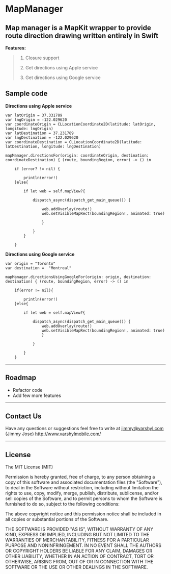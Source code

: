 MapManager
=====================

Map manager is a MapKit wrapper to provide route direction drawing written entirely in Swift
----------------------------------
**Features:**
>  1) Closure support 
>  
>  2) Get directions using Apple service 
>  
>  3) Get directions using Google service 



Sample code
-----------

**Directions using Apple service**

    var latOrigin = 37.331789
    var lngOrigin = -122.029620
    var coordinateOrigin = CLLocationCoordinate2D(latitude: latOrigin, longitude: lngOrigin)
    var latDestination = 37.231789
    var lngDestination = -122.029620
    var coordinateDestination = CLLocationCoordinate2D(latitude: latDestination, longitude: lngDestination)
        
    mapManager.directionsFor(origin: coordinateOrigin, destination: coordinateDestination) { (route, boundingRegion, error) -> () in
            
        if (error? != nil) {
                
            println(error!)
        }else{
                
            if let web = self.mapView?{
                    
                dispatch_async(dispatch_get_main_queue()) {
                        
                    web.addOverlay(route!)
                    web.setVisibleMapRect(boundingRegion!, animated: true)
                        
                    }
                    
                }
            }
            
        }
            

**Directions using Google service**

    var origin = "Toronto"
    var destination =  "Montreal"
        
    mapManager.directionsUsingGoogleFor(origin: origin, destination: destination) { (route, boundingRegion, error) -> () in
            
        if(error != nil){
                
            println(error!)
        }else{
                
            if let web = self.mapView?{
                    
                dispatch_async(dispatch_get_main_queue()) {
                    web.addOverlay(route!)
                    web.setVisibleMapRect(boundingRegion!, animated: true)
                	}
                    
            	}
                
        	}
    	}

----------

Roadmap
---------------

 - Refactor code 
 - Add few more features

----------
Contact Us
---------------

Have any questions or suggestions feel free to write at jimmy@varshyl.com (Jimmy Jose)
http://www.varshylmobile.com/

----------
## License

The MIT License (MIT)

Permission is hereby granted, free of charge, to any person obtaining a copy of this software and associated documentation files (the "Software"), to deal in the Software without restriction, including without limitation the rights to use, copy, modify, merge, publish, distribute, sublicense, and/or sell copies of the Software, and to permit persons to whom the Software is furnished to do so, subject to the following conditions:

The above copyright notice and this permission notice shall be included in all copies or substantial portions of the Software.

THE SOFTWARE IS PROVIDED "AS IS", WITHOUT WARRANTY OF ANY KIND, EXPRESS OR IMPLIED, INCLUDING BUT NOT LIMITED TO THE WARRANTIES OF MERCHANTABILITY, FITNESS FOR A PARTICULAR PURPOSE AND NONINFRINGEMENT. IN NO EVENT SHALL THE AUTHORS OR COPYRIGHT HOLDERS BE LIABLE FOR ANY CLAIM, DAMAGES OR OTHER
LIABILITY, WHETHER IN AN ACTION OF CONTRACT, TORT OR OTHERWISE, ARISING FROM, OUT OF OR IN CONNECTION WITH THE SOFTWARE OR THE USE OR OTHER DEALINGS IN THE SOFTWARE.
